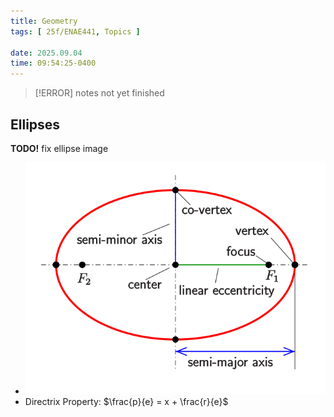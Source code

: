 ```yaml
---
title: Geometry
tags: [ 25f/ENAE441, Topics ]

date: 2025.09.04
time: 09:54:25-0400
---
```


> [!ERROR]
> notes not yet finished

## Ellipses

__TODO!__ fix ellipse image
- ![ellipse drawing (from WikiMedia)](../../../assets/ellipse.svg)
- Directrix Property: $\frac{p}{e} = x + \frac{r}{e}$

